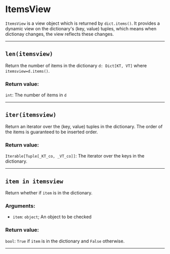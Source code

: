 # ItemsView

`ItemsView` is a view object which is returned by `dict.items()`. It provides a dynamic view on the dictionary's (key, value) tuples, which means when dictionay changes, the view reflects these changes.

---

## `len(itemsview)`

Return the number of items in the dictionary `d: Dict[KT, VT]` where `itemsview=d.items()`.

### Return value:

`int`: The number of items in `d`

---

## `iter(itemsview)`

Return an iterator over the (key, value) tuples in the dictionary.
The order of the items is guaranteed to be inserted order.

### Return value:

`Iterable[Tuple[_KT_co, _VT_co]]`: The iterator over the keys in the dictionary.

---

## `item in itemsview`

Return whether if `item` is in the dictionary.

### Arguments:

- `item`: `object`; An object to be checked

### Return value:

`bool`: `True` if `item` is in the dictionary and `False` otherwise.

---
